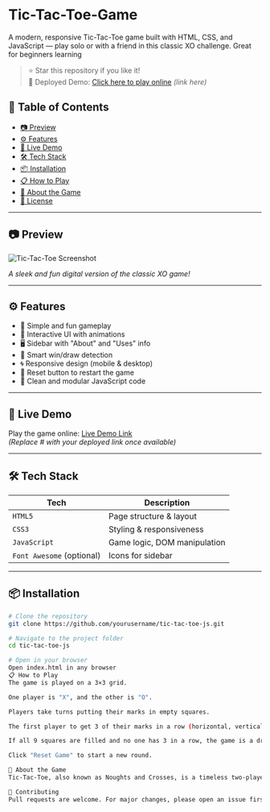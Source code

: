 # Tic-Tac-Toe-Game
A modern, responsive Tic-Tac-Toe game built with HTML, CSS, and JavaScript — play solo or with a friend in this classic XO challenge. Great for beginners learning 

> ⭐ Star this repository if you like it!  
> 🚀 Deployed Demo: [Click here to play online](https://prakashsingh022.github.io/Tic-Tac-Toe-Game/) *(link here)*


## 📌 Table of Contents

- [📷 Preview](#-preview)
- [⚙️ Features](#️-features)
- [🚀 Live Demo](#-live-demo)
- [🛠️ Tech Stack](#️-tech-stack)
- [📦 Installation](#-installation)
- [📋 How to Play](#-how-to-play)
- [🧠 About the Game](#-about-the-game)
- [📌 License](#-license)

---

## 📷 Preview

![Tic-Tac-Toe Screenshot](https://github.com/user-attachments/assets/f4e1dcbd-8178-42b6-a06f-7b0f4f1c6260)
  
*A sleek and fun digital version of the classic XO game!*

---

## ⚙️ Features

- 🎯 Simple and fun gameplay
- 🎨 Interactive UI with animations
- 🖥️ Sidebar with "About" and "Uses" info
- 🧠 Smart win/draw detection
- 🌀 Responsive design (mobile & desktop)
- 🧼 Reset button to restart the game
- 📜 Clean and modular JavaScript code

---

## 🚀 Live Demo

Play the game online: [Live Demo Link](#)  
*(Replace # with your deployed link once available)*

---

## 🛠️ Tech Stack

| Tech         | Description                   |
|--------------|-------------------------------|
| `HTML5`      | Page structure & layout       |
| `CSS3`       | Styling & responsiveness      |
| `JavaScript` | Game logic, DOM manipulation  |
| `Font Awesome` (optional) | Icons for sidebar  |

---

## 📦 Installation

```bash
# Clone the repository
git clone https://github.com/yourusername/tic-tac-toe-js.git

# Navigate to the project folder
cd tic-tac-toe-js

# Open in your browser
Open index.html in any browser
📋 How to Play
The game is played on a 3×3 grid.

One player is "X", and the other is "O".

Players take turns putting their marks in empty squares.

The first player to get 3 of their marks in a row (horizontal, vertical, or diagonal) wins.

If all 9 squares are filled and no one has 3 in a row, the game is a draw.

Click "Reset Game" to start a new round.

🧠 About the Game
Tic-Tac-Toe, also known as Noughts and Crosses, is a timeless two-player game often played on paper. This digital version replicates that experience using simple web technologies while offering a smooth, interactive interface.

🙌 Contributing
Pull requests are welcome. For major changes, please open an issue first to discuss what you would like to change.

